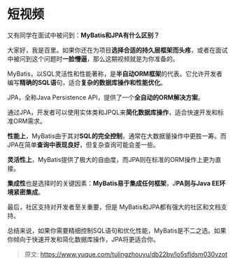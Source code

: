 # 短视频

又有同学在面试中被问到：**MyBatis和JPA有什么区别？**

大家好，我是百里。如果你还在为项目**选择合适的持久层框架而头疼**，或者在面试中被问到这个问题时**一脸懵逼**，那么这期视频就是为你准备的。

MyBatis，以SQL灵活性和性能著称，是**半自动ORM框架**的代表。它允许开发者编写**精确的SQL语**句，适合**复杂的数据库操作和性能优化**。

JPA，全称Java Persistence API，提供了一个**全自动的ORM解决方案**。

通过JPA，开发者可以使用实体类和JPQL来**简化数据库操作**，适合快速开发和标准ORM需求。

**性能上**，MyBatis由于其对**SQL的完全控制**，通常在大数据量操作中更胜一筹。而JPA在简单**查询中表现良好**，但复杂查询可能会差一些。

**灵活性上**，MyBatis提供了极大的自由度，而JPA则在标准的ORM操作上更为直接。

**集成性**也是选择时的关键因素：**MyBatis易于集成任何框架**，J**PA则与Java EE环境紧密集成**。

最后，社区支持对开发者至关重要，但是 MyBatis和JPA都有强大的社区和文档支持。

总结来说，如果你需要精细控制SQL语句和优化性能，MyBatis是不二之选。如果你倾向于快速开发和简化数据库操作，JPA将更适合你。


> 原文: <https://www.yuque.com/tulingzhouyu/db22bv/lo5sfldsm030vzot>